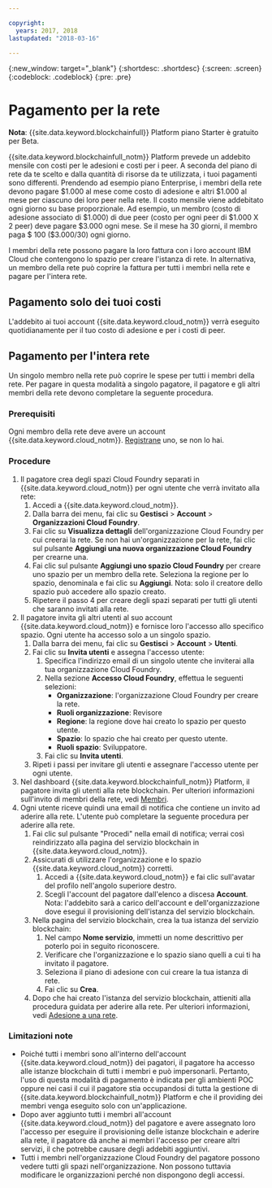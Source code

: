 ```yaml
---

copyright:
  years: 2017, 2018
lastupdated: "2018-03-16"

---
```


{:new_window: target="_blank"}
{:shortdesc: .shortdesc}
{:screen: .screen}
{:codeblock: .codeblock}
{:pre: .pre}

# Pagamento per la rete

**Nota**: {{site.data.keyword.blockchainfull}} Platform piano Starter è gratuito per Beta.

{{site.data.keyword.blockchainfull_notm}} Platform prevede un addebito mensile con costi per le adesioni e costi per i peer. A seconda del piano di rete da te scelto e dalla quantità di risorse da te utilizzata, i tuoi pagamenti sono differenti.  Prendendo ad esempio piano Enterprise, i membri della rete devono pagare $1.000 al mese come costo di adesione e altri $1.000 al mese per ciascuno dei loro peer nella rete. Il costo mensile viene addebitato ogni giorno su base proporzionale. Ad esempio, un membro (costo di adesione associato di $1.000) di due peer (costo per ogni peer di $1.000 X 2 peer) deve pagare $3.000 ogni mese. Se il mese ha 30 giorni, il membro paga $ 100 ($3.000/30) ogni giorno.

I membri della rete possono pagare la loro fattura con i loro account IBM Cloud che contengono lo spazio per creare l'istanza di rete. In alternativa, un membro della rete può coprire la fattura per tutti i membri nella rete e pagare per l'intera rete.


## Pagamento solo dei tuoi costi
L'addebito ai tuoi account {{site.data.keyword.cloud_notm}} verrà eseguito quotidianamente per il tuo costo di adesione e per i costi di peer.


## Pagamento per l'intera rete
Un singolo membro nella rete può coprire le spese per tutti i membri della rete.  Per pagare in questa modalità a singolo pagatore, il pagatore e gli altri membri della rete devono completare la seguente procedura.

### Prerequisiti
Ogni membro della rete deve avere un account {{site.data.keyword.cloud_notm}}. [Registrane](https://console.bluemix.net/registration/) uno, se non lo hai.

### Procedure
1. Il pagatore crea degli spazi Cloud Foundry separati in {{site.data.keyword.cloud_notm}} per ogni utente che verrà invitato alla rete:
   1. Accedi a {{site.data.keyword.cloud_notm}}.
   2. Dalla barra dei menu, fai clic su **Gestisci** > **Account** > **Organizzazioni Cloud Foundry**.
   3. Fai clic su **Visualizza dettagli** dell'organizzazione Cloud Foundry per cui creerai la rete.  Se non hai un'organizzazione per la rete, fai clic sul pulsante **Aggiungi una nuova organizzazione Cloud Foundry** per crearne una.
   4. Fai clic sul pulsante **Aggiungi uno spazio Cloud Foundry** per creare uno spazio per un membro della rete.  Seleziona la regione per lo spazio, denominala e fai clic su **Aggiungi**.  Nota: solo il creatore dello spazio può accedere allo spazio creato.
   5. Ripetere il passo 4 per creare degli spazi separati per tutti gli utenti che saranno invitati alla rete.
2. Il pagatore invita gli altri utenti al suo account {{site.data.keyword.cloud_notm}} e fornisce loro l'accesso allo specifico spazio.  Ogni utente ha accesso solo a un singolo spazio.
   1. Dalla barra dei menu, fai clic su **Gestisci** > **Account** > **Utenti**.  
   2. Fai clic su **Invita utenti** e assegna l'accesso utente:
      1. Specifica l'indirizzo email di un singolo utente che inviterai alla tua organizzazione Cloud Foundry.
      2. Nella sezione **Accesso Cloud Foundry**, effettua le seguenti selezioni:
         - **Organizzazione**: l'organizzazione Cloud Foundry per creare la rete.
         - **Ruoli organizzazione**: Revisore
         - **Regione**: la regione dove hai creato lo spazio per questo utente.
         - **Spazio**: lo spazio che hai creato per questo utente.
         - **Ruoli spazio**: Sviluppatore.
      3. Fai clic su **Invita utenti**.
   3. Ripeti i passi per invitare gli utenti e assegnare l'accesso utente per ogni utente.
3. Nel dashboard {{site.data.keyword.blockchainfull_notm}} Platform, il pagatore invita gli utenti alla rete blockchain. Per ulteriori informazioni sull'invito di membri della rete, vedi [Membri](https://console.bluemix.net/docs/services/blockchain/v10_dashboard.html#members).
4. Ogni utente riceve quindi una email di notifica che contiene un invito ad aderire alla rete.  L'utente può completare la seguente procedura per aderire alla rete.
   1. Fai clic sul pulsante "Procedi" nella email di notifica; verrai così reindirizzato alla pagina del servizio blockchain in {{site.data.keyword.cloud_notm}}.
   2. Assicurati di utilizzare l'organizzazione e lo spazio {{site.data.keyword.cloud_notm}} corretti.
      1. Accedi a {{site.data.keyword.cloud_notm}} e fai clic sull'avatar del profilo nell'angolo superiore destro.
      2. Scegli l'account del pagatore dall'elenco a discesa **Account**.  Nota: l'addebito sarà a carico dell'account e dell'organizzazione dove esegui il provisioning dell'istanza del servizio blockchain.  
   4. Nella pagina del servizio blockchain, crea la tua istanza del servizio blockchain:
      1. Nel campo **Nome servizio**, immetti un nome descrittivo per poterlo poi in seguito riconoscere.
      2. Verificare che l'organizzazione e lo spazio siano quelli a cui ti ha invitato il pagatore.
      3. Seleziona il piano di adesione con cui creare la tua istanza di rete.
      4. Fai clic su **Crea**.
   5. Dopo che hai creato l'istanza del servizio blockchain, attieniti alla procedura guidata per aderire alla rete.  Per ulteriori informazioni, vedi [Adesione a una rete](https://console.bluemix.net/docs/services/blockchain/get_start.html#joining-a-network).

### Limitazioni note
- Poiché tutti i membri sono all'interno dell'account {{site.data.keyword.cloud_notm}} dei pagatori, il pagatore ha accesso alle istanze blockchain di tutti i membri e può impersonarli.  Pertanto, l'uso di questa modalità di pagamento è indicata per gli ambienti POC oppure nei casi il cui il pagatore stia occupandosi di tutta la gestione di {{site.data.keyword.blockchainfull_notm}} Platform e che il providing dei membri venga eseguito solo con un'applicazione.  
- Dopo aver aggiunto tutti i membri all'account {{site.data.keyword.cloud_notm}} del pagatore e avere assegnato loro l'accesso per eseguire il provisioning delle istanze blockchain e aderire alla rete, il pagatore dà anche ai membri l'accesso per creare altri servizi, il che potrebbe causare degli addebiti aggiuntivi.  
- Tutti i membri nell'organizzazione Cloud Foundry del pagatore possono vedere tutti gli spazi nell'organizzazione.  Non possono tuttavia modificare le organizzazioni perché non dispongono degli accessi.
